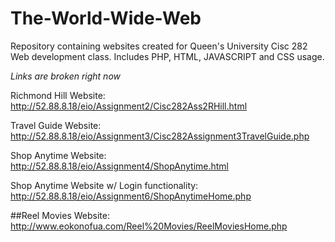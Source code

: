 # The-World-Wide-Web
Repository containing websites created for Queen's University Cisc 282 Web development class. Includes PHP, HTML, JAVASCRIPT and CSS usage.

*Links are broken right now*

Richmond Hill Website: http://52.88.8.18/eio/Assignment2/Cisc282Ass2RHill.html

Travel Guide Website: http://52.88.8.18/eio/Assignment3/Cisc282Assignment3TravelGuide.php

Shop Anytime Website: http://52.88.8.18/eio/Assignment4/ShopAnytime.html

Shop Anytime Website w/ Login functionality: http://52.88.8.18/eio/Assignment6/ShopAnytimeHome.php

##Reel Movies Website: http://www.eokonofua.com/Reel%20Movies/ReelMoviesHome.php


